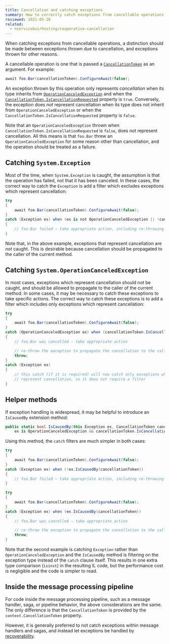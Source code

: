 ```yaml
---
title: Cancellation and catching exceptions
summary: How to correctly catch exceptions from cancellable operations
reviewed: 2021-05-26
related:
  - nservicebus/hosting/cooperative-cancellation
---
```


When catching exceptions from cancellable operations, a distinction should be made between exceptions thrown due to cancellation, and exceptions thrown for other reasons.

A cancellable operation is one that is passed a [`CancellationToken`](https://docs.microsoft.com/en-us/dotnet/api/system.threading.cancellationtoken) as an argument. For example:

```csharp
await foo.Bar(cancellationToken).ConfigureAwait(false);
```

An exception thrown by this operation only represents _cancellation_ when its type inherits from [`OperationCanceledException`](https://docs.microsoft.com/en-us/dotnet/api/system.operationcanceledexception) and when the [`CancellationToken.IsCancellationRequested`](https://docs.microsoft.com/en-us/dotnet/api/system.threading.cancellationtoken.iscancellationrequested) property is `true`.  Conversely, the exception does _not_ represent cancellation when its type does not inherit from `OperationCanceledException` or when the `CancellationToken.IsCancellationRequested` property is `false`.

Note that an `OperationCanceledException` thrown when `CancellationToken.IsCancellationRequested` is `false`, does _not_ represent cancellation. All this means is that `foo.Bar` threw an `OperationCanceledException` for some reason other than cancellation, and the operation should be treated as a failure.

## Catching `System.Exception`

Most of the time, when `System.Exception` is caught, the assumption is that the operation has failed, not that it has been canceled. In these cases, the correct way to catch the `Exception` is add a filter which excludes exceptions which represent cancellation:

```csharp
try
{
    await foo.Bar(cancellationToken).ConfigureAwait(false);
}
catch (Exception ex) when (ex is not OperationCanceledException || !cancellationToken.IsCancellationRequested)
{
    // foo.Bar failed — take appropriate action, including re-throwing the exception if appropriate
}
```

Note that, in the above example, exceptions that represent cancellation are _not_ caught. This is desirable because cancellation should be propagated to the caller of the current method.

## Catching `System.OperationCanceledException`

In most cases, exceptions which represent cancellation should not be caught, and should be allowed to propagate to the caller of the current method. In some cases, it may be necessary to catch these exceptions to take specific actions. The correct way to catch these exceptions is to add a filter which includes only exceptions which represent cancellation:

```csharp
try
{
    await foo.Bar(cancellationToken).ConfigureAwait(false);
}
catch (OperationCanceledException ex) when (cancellationToken.IsCancellationRequested)
{
    // foo.Bar was cancelled — take appropriate action

    // re-throw the exception to propagate the cancellation to the caller of the current method
    throw;
}
catch (Exception ex)
{
    // this catch (if it is required) will now catch only exceptions which do NOT 
    // represent cancellation, so it does not require a filter
}
```

## Helper methods

If exception handling is widespread, it may be helpful to introduce an `IsCausedBy` extension method:

```csharp
public static bool IsCausedBy(this Exception ex, CancellationToken cancellationToken) =>
    ex is OperationCanceledException && cancellationToken.IsCancellationRequested;
```

Using this method, the `catch` filters are much simpler in both cases:

```csharp
try
{
    await foo.Bar(cancellationToken).ConfigureAwait(false);
}
catch (Exception ex) when (!ex.IsCausedBy(cancellationToken))
{
    // foo.Bar failed — take appropriate action, including re-throwing the exception if appropriate
}
```

```csharp
try
{
    await foo.Bar(cancellationToken).ConfigureAwait(false);
}
catch (Exception ex) when (ex.IsCausedBy(cancellationToken))
{
    // foo.Bar was cancelled — take appropriate action

    // re-throw the exception to propagate the cancellation to the caller of the current method
    throw;
}
```

Note that the second example is catching `Exception` rather than `OperationCanceledException` and the `IsCausedBy` method is filtering on the exception type instead of the `catch` clause itself. This results in one extra type comparison (`isinst`) in the resulting IL code, but the performance cost is negligible and the code is simpler to read.

## Inside the message processing pipeline

For code inside the message processing pipeline, such as a message handler, saga, or pipeline behavior, the above considerations are the same. The only difference is that the `CancellationToken` is provided by the `context.CancellationToken` property.

However, it is generally preferred to not catch exceptions within message handlers and sagas, and instead let exceptions be handled by [recoverability](/nservicebus/recoverability/).
